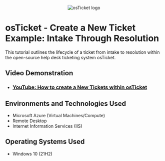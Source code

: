 <p align="center">
<img src="https://i.imgur.com/Clzj7Xs.png" alt="osTicket logo"/>
</p>

<h1>osTicket - Create a New Ticket Example: Intake Through Resolution</h1>
This tutorial outlines the lifecycle of a ticket from intake to resolution within the open-source help desk ticketing system osTicket.<br />


<h2>Video Demonstration</h2>

- ### [YouTube: How to create a New Tickets within osTicket](https://youtu.be/JMaW_Fc3dvU)

<h2>Environments and Technologies Used</h2>

- Microsoft Azure (Virtual Machines/Compute)
- Remote Desktop
- Internet Information Services (IIS)

<h2>Operating Systems Used </h2>

- Windows 10</b> (21H2)

